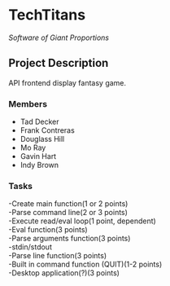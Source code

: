 # TechTitans
*Software of Giant Proportions*

## Project Description
API frontend display fantasy game. 

### Members
- Tad Decker
- Frank Contreras
- Douglass Hill
- Mo Ray
- Gavin Hart
- Indy Brown

### Tasks  
-Create main function(1 or 2 points)      
-Parse command line(2 or 3 points)    
-Execute read/eval loop(1 point, dependent)    
-Eval function(3 points)    
-Parse arguments function(3 points)  
  -stdin/stdout  
-Parse line function(3 points)    
-Built in command function (QUIT)(1-2 points)  
-Desktop application(?)(3 points)  
